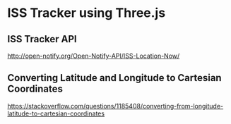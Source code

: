 # ISS Tracker using Three.js

## ISS Tracker API
http://open-notify.org/Open-Notify-API/ISS-Location-Now/

## Converting Latitude and Longitude to Cartesian Coordinates
https://stackoverflow.com/questions/1185408/converting-from-longitude-latitude-to-cartesian-coordinates

